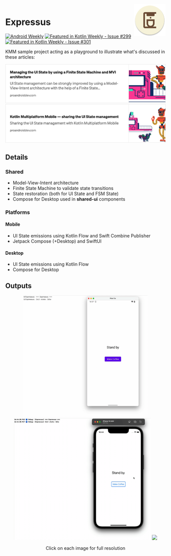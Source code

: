 <img src="/media/icon.png" width="100" align="right">

# Expressus
[![Android Weekly](https://androidweekly.net/issues/issue-515/badge)](https://androidweekly.net/issues/issue-515) [![Featured in Kotlin Weekly - Issue #299](https://img.shields.io/badge/Featured_in_Kotlin_Weekly-Issue_%23299-7878b4)](https://mailchi.mp/kotlinweekly/kotlin-weekly-299) [![Featured in Kotlin Weekly - Issue #301](https://img.shields.io/badge/Featured_in_Kotlin_Weekly-Issue_%23301-7878b4)](https://mailchi.mp/kotlinweekly/kotlin-weekly-301)

KMM sample project acting as a playground to illustrate what's discussed in these articles: 
<p>
 <a href="https://guidelgado.medium.com/36d84056c616"><img src="/media/banner1.png"></a></br>
 <a href="https://guidelgado.medium.com/a67bd9a49882"><img src="/media/banner2.png"></a>
</p>

## Details

### Shared
- Model-View-Intent architecture
- Finite State Machine to validate state transitions
- State restoration (both for UI State and FSM State)
- Compose for Desktop used in __shared-ui__ components

### Platforms
  
#### Mobile
- UI State emissions using Kotlin Flow and Swift Combine Publisher
- Jetpack Compose (+Desktop) and SwiftUI

#### Desktop
- UI State emissions using Kotlin Flow
- Compose for Desktop

## Outputs
<p align="center">
 <img src="/media/android.gif" width="390">  <img src="/media/ios.gif" width="430">  
 <img src="/media/desktop.gif" width="780">  
</p>
<p align="center">Click on each image for full resolution</p>
